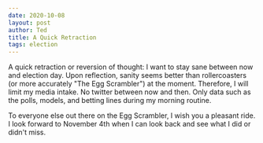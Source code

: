 ```yaml
---
date: 2020-10-08
layout: post
author: Ted
title: A Quick Retraction
tags: election
---
```

A quick retraction or reversion of thought: I want to stay sane between now and election day. Upon reflection, sanity seems better than rollercoasters (or more accurately "The Egg Scrambler") at the moment. Therefore, I will limit my media intake. No twitter between now and then. Only data such as the polls, models, and betting lines during my morning routine.

To everyone else out there on the Egg Scrambler, I wish you a pleasant ride. I look forward to November 4th when I can look back and see what I did or didn't miss.
